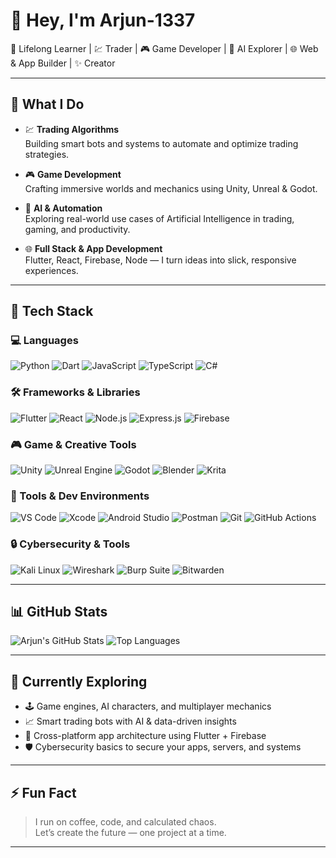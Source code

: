 # 👋 Hey, I'm Arjun-1337

🎯 Lifelong Learner | 💹 Trader | 🎮 Game Developer | 🤖 AI Explorer | 🌐 Web & App Builder | ✨ Creator

---

## 🚀 What I Do

- 💹 **Trading Algorithms**  
  Building smart bots and systems to automate and optimize trading strategies.

- 🎮 **Game Development**  
  Crafting immersive worlds and mechanics using Unity, Unreal & Godot.

- 🤖 **AI & Automation**  
  Exploring real-world use cases of Artificial Intelligence in trading, gaming, and productivity.

- 🌐 **Full Stack & App Development**  
  Flutter, React, Firebase, Node — I turn ideas into slick, responsive experiences.

---

## 💼 Tech Stack

### 💻 Languages
![Python](https://img.shields.io/badge/Python-3776AB?style=for-the-badge&logo=python&logoColor=white)
![Dart](https://img.shields.io/badge/Dart-0175C2?style=for-the-badge&logo=dart&logoColor=white)
![JavaScript](https://img.shields.io/badge/JavaScript-F7DF1E?style=for-the-badge&logo=javascript&logoColor=black)
![TypeScript](https://img.shields.io/badge/TypeScript-007ACC?style=for-the-badge&logo=typescript&logoColor=white)
![C#](https://img.shields.io/badge/C%23-239120?style=for-the-badge&logo=c-sharp&logoColor=white)

### 🛠️ Frameworks & Libraries
![Flutter](https://img.shields.io/badge/Flutter-02569B?style=for-the-badge&logo=flutter&logoColor=white)
![React](https://img.shields.io/badge/React-20232A?style=for-the-badge&logo=react&logoColor=61DAFB)
![Node.js](https://img.shields.io/badge/Node.js-339933?style=for-the-badge&logo=nodedotjs&logoColor=white)
![Express.js](https://img.shields.io/badge/Express.js-000000?style=for-the-badge&logo=express&logoColor=white)
![Firebase](https://img.shields.io/badge/Firebase-FFCA28?style=for-the-badge&logo=firebase&logoColor=black)

### 🎮 Game & Creative Tools
![Unity](https://img.shields.io/badge/Unity-000?style=for-the-badge&logo=unity&logoColor=white)
![Unreal Engine](https://img.shields.io/badge/Unreal-313131?style=for-the-badge&logo=unrealengine&logoColor=white)
![Godot](https://img.shields.io/badge/Godot-478CBF?style=for-the-badge&logo=godot-engine&logoColor=white)
![Blender](https://img.shields.io/badge/Blender-F5792A?style=for-the-badge&logo=blender&logoColor=white)
![Krita](https://img.shields.io/badge/Krita-3BABFF?style=for-the-badge&logo=krita&logoColor=white)

### 📱 Tools & Dev Environments
![VS Code](https://img.shields.io/badge/VSCode-007ACC?style=for-the-badge&logo=visual-studio-code&logoColor=white)
![Xcode](https://img.shields.io/badge/Xcode-147EFB?style=for-the-badge&logo=xcode&logoColor=white)
![Android Studio](https://img.shields.io/badge/Android%20Studio-3DDC84?style=for-the-badge&logo=android-studio&logoColor=white)
![Postman](https://img.shields.io/badge/Postman-FF6C37?style=for-the-badge&logo=postman&logoColor=white)
![Git](https://img.shields.io/badge/Git-F05032?style=for-the-badge&logo=git&logoColor=white)
![GitHub Actions](https://img.shields.io/badge/GitHub%20Actions-2088FF?style=for-the-badge&logo=github-actions&logoColor=white)

### 🔒 Cybersecurity & Tools
![Kali Linux](https://img.shields.io/badge/Kali_Linux-557C94?style=for-the-badge&logo=kalilinux&logoColor=white)
![Wireshark](https://img.shields.io/badge/Wireshark-1679A7?style=for-the-badge&logo=wireshark&logoColor=white)
![Burp Suite](https://img.shields.io/badge/Burp_Suite-FF4500?style=for-the-badge&logo=burpsuite&logoColor=white)
![Bitwarden](https://img.shields.io/badge/Bitwarden-175DDC?style=for-the-badge&logo=bitwarden&logoColor=white)

---

## 📊 GitHub Stats

![Arjun's GitHub Stats](https://github-readme-stats.vercel.app/api?username=Arjun-1337&show_icons=true&theme=tokyonight)
![Top Languages](https://github-readme-stats.vercel.app/api/top-langs/?username=Arjun-1337&layout=compact&theme=tokyonight)

---

## 🧠 Currently Exploring

- 🕹️ Game engines, AI characters, and multiplayer mechanics  
- 📈 Smart trading bots with AI & data-driven insights  
- 📱 Cross-platform app architecture using Flutter + Firebase  
- 🛡️ Cybersecurity basics to secure your apps, servers, and systems

---

## ⚡ Fun Fact
> I run on coffee, code, and calculated chaos.  
> Let’s create the future — one project at a time.

---
